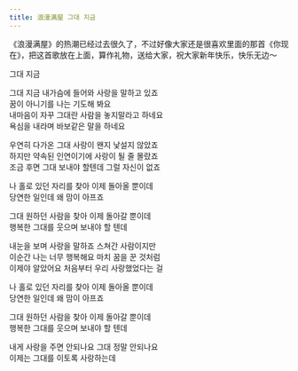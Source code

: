 ```yaml
---
title: 浪漫满屋 그대 지금
---
```


<p>《浪漫满屋》的热潮已经过去很久了，不过好像大家还是很喜欢里面的那首《你现在》，把这首歌放在上面，算作礼物，送给大家，祝大家新年快乐，快乐无边～</p>



<p>그대 지금</p>



<p>그대 지금 내가슴에 들어와 사랑을 말하고 있죠<br />꿈이 아니기를 나는 기도해 봐요<br />내마음이 자꾸 그대란 사람을 놓지말라고 하네요<br />욕심을 내라며 바보같은 말을 하네요</p>



<p>우연히 다가온 그대 사랑이 왠지 낯설지 않았죠<br />하지만 약속된 인연이기에 사랑이 될 줄 몰랐죠<br />조금 후면 그대 보내야 할텐데 그럴 자신이 없죠</p>



<p>나 홀로 있던 자리를 찾아 이제 돌아올 뿐이데<br />당연한 일인데 왜 맘이 아프죠</p>



<p>그대 원하던 사람을 찾아 이제 돌아갈 뿐이데<br />행복한 그대를 웃으며 보내야 할 텐데 </p>



<p>내눈을 보며 사랑을 말하죠 스쳐간 사람이지만<br />이순간 나는 너무 행복해요 마치 꿈을 꾼 것처럼<br />이제야 알았어요 처음부터 우리 사랑했었다는 걸</p>



<p>나 홀로 있던 자리를 찾아 이제 돌아올 뿐이데<br />당연한 일인데 왜 맘이 아프죠</p>



<p>그대 원하던 사람을 찾아 이제 돌아갈 뿐이데<br />행복한 그대를 웃으며 보내야 할 텐데 </p>



<p>내게 사랑을 주면 안되나요 그대 정말 안되나요<br />이제는 그대를 이토록 사랑하는데</p>

